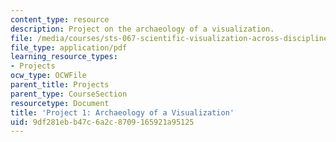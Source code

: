 ```yaml
---
content_type: resource
description: Project on the archaeology of a visualization.
file: /media/courses/sts-067-scientific-visualization-across-disciplines-a-critical-introduction-spring-2005/9df281ebb47c6a2c8709165921a95125_project1.pdf
file_type: application/pdf
learning_resource_types:
- Projects
ocw_type: OCWFile
parent_title: Projects
parent_type: CourseSection
resourcetype: Document
title: 'Project 1: Archaeology of a Visualization'
uid: 9df281eb-b47c-6a2c-8709-165921a95125
---
```

